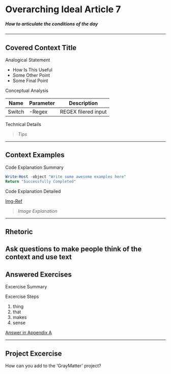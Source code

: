 # Overarching Ideal Article 7
##### _How to articulate the conditions of the day_
-----

## **Covered Context Title**
Analogical Statement

* How Is This Useful
* Some Other Point
* Some Final Point

Conceptual Analysis

Name|Parameter|Description
-----|-----|-----|
Switch|-Regex|REGEX filered input

Technical Details

> _Tips_

-----
## **Context Examples**

Code Explanation Summary

```PowerShell
Write-Host -object "Write some awesome examples here"
Return "Successfully Completed"
```

Code Explanation Detailed

[Img-Ref](images/1.1.1.1.img)

> _Image Explanation_

-----
## **Rhetoric**
Ask questions to make people think of the context and use text
-----

## **Answered Exercises**
Excercise Summary

Excercise Steps
1. thing
2. that
3. makes
4. sense

[Answer in Appendix A]()

-----
## **Project Excercise**
How can you add to the 'GrayMatter' project?

